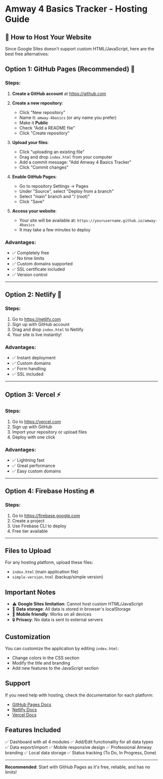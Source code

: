 # Amway 4 Basics Tracker - Hosting Guide

## 🚀 How to Host Your Website

Since Google Sites doesn't support custom HTML/JavaScript, here are the best free alternatives:

## Option 1: GitHub Pages (Recommended) 🌟

### Steps:
1. **Create a GitHub account** at https://github.com
2. **Create a new repository**:
   - Click "New repository"
   - Name it: `amway-4basics` (or any name you prefer)
   - Make it **Public**
   - Check "Add a README file"
   - Click "Create repository"

3. **Upload your files**:
   - Click "uploading an existing file"
   - Drag and drop `index.html` from your computer
   - Add a commit message: "Add Amway 4 Basics Tracker"
   - Click "Commit changes"

4. **Enable GitHub Pages**:
   - Go to repository Settings → Pages
   - Under "Source", select "Deploy from a branch"
   - Select "main" branch and "/ (root)"
   - Click "Save"

5. **Access your website**:
   - Your site will be available at: `https://yourusername.github.io/amway-4basics`
   - It may take a few minutes to deploy

### Advantages:
- ✅ Completely free
- ✅ No time limits
- ✅ Custom domains supported
- ✅ SSL certificate included
- ✅ Version control

---

## Option 2: Netlify 🎯

### Steps:
1. Go to https://netlify.com
2. Sign up with GitHub account
3. Drag and drop `index.html` to Netlify
4. Your site is live instantly!

### Advantages:
- ✅ Instant deployment
- ✅ Custom domains
- ✅ Form handling
- ✅ SSL included

---

## Option 3: Vercel ⚡

### Steps:
1. Go to https://vercel.com
2. Sign up with GitHub
3. Import your repository or upload files
4. Deploy with one click

### Advantages:
- ✅ Lightning fast
- ✅ Great performance
- ✅ Easy custom domains

---

## Option 4: Firebase Hosting 🔥

### Steps:
1. Go to https://firebase.google.com
2. Create a project
3. Use Firebase CLI to deploy
4. Free tier available

---

## Files to Upload

For any hosting platform, upload these files:

- `index.html` (main application file)
- `simple-version.html` (backup/simple version)

## Important Notes

- ⚠️ **Google Sites limitation**: Cannot host custom HTML/JavaScript
- 💾 **Data storage**: All data is stored in browser's localStorage
- 📱 **Mobile friendly**: Works on all devices
- 🔒 **Privacy**: No data is sent to external servers

## Customization

You can customize the application by editing `index.html`:
- Change colors in the CSS section
- Modify the title and branding
- Add new features to the JavaScript section

## Support

If you need help with hosting, check the documentation for each platform:
- [GitHub Pages Docs](https://docs.github.com/en/pages)
- [Netlify Docs](https://docs.netlify.com)
- [Vercel Docs](https://vercel.com/docs)

## Features Included

✅ Dashboard with all 4 modules
✅ Add/Edit functionality for all data types
✅ Data export/import
✅ Mobile responsive design
✅ Professional Amway branding
✅ Local data storage
✅ Status tracking (To Do, In Progress, Done)

---

**Recommended**: Start with GitHub Pages as it's free, reliable, and has no limits!